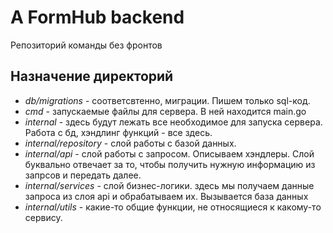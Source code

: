 # A FormHub backend

Репозиторий команды без фронтов

## Назначение директорий

- *db/migrations* - соответсвтенно, миграции. Пишем только sql-код.
- *cmd* - запускаемые файлы для сервера. В ней находится main.go
- *internal* - здесь будут лежать все необходимое для запуска сервера. Работа с бд, хэндлинг функций - все здесь.
- *internal/repository* - слой работы с базой данных.
- *internal/api* - слой работы с запросом. Описываем хэндлеры. Слой буквально отвечает за то, чтобы получить нужную информацию из запрсов и передать далее.
- *internal/services* - слой бизнес-логики. здесь мы получаем данные запроса из слоя api и обрабатываем их. Вызывается база данных
- *internal/utils* - какие-то общие функции, не относящиеся к какому-то сервису.
